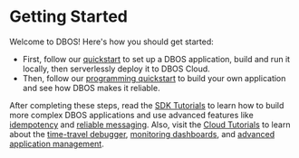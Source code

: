 # Getting Started

Welcome to DBOS! Here's how you should get started:

- First, follow our [quickstart](./quickstart.md) to set up a DBOS application, build and run it locally, then serverlessly deploy it to DBOS Cloud.
- Then, follow our [programming quickstart](./quickstart-programming.md) to build your own application and see how DBOS makes it reliable.

After completing these steps, read the [SDK Tutorials](/category/dbos-sdk-tutorials/) to learn how to build more complex DBOS applications and use advanced features like [idempotency](../tutorials/idempotency-tutorial.md) and [reliable messaging](../tutorials/workflow-communication-tutorial.md).
Also, visit the [Cloud Tutorials](/category/dbos-cloud-tutorials/) to learn about the [time-travel debugger](../cloud-tutorials/timetravel-debugging.md), [monitoring dashboards](../cloud-tutorials/monitoring-dashboard.md), and [advanced application management](../cloud-tutorials/application-management.md).
